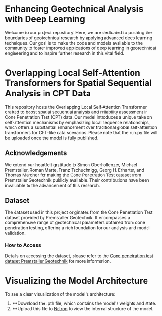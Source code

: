 # Enhancing Geotechnical Analysis with Deep Learning

Welcome to our project repository! Here, we are dedicated to pushing the boundaries of geotechnical research by applying advanced deep learning techniques. Our goal is to make the code and models available to the community to foster improved applications of deep learning in geotechnical engineering and to inspire further research in this vital field.

# Overlapping Local Self-Attention Transformers for Spatial Sequential Analysis in CPT Data

This repository hosts the Overlapping Local Self-Attention Transformer, crafted to boost spatial sequential analysis and reliability assessment in Cone Penetration Test (CPT) data. Our model introduces a unique take on self-attention mechanisms by emphasizing local sequence relationships, which offers a substantial enhancement over traditional global self-attention transformers for CPT-like data scenarios. Please note that the run.py file will be uploaded once the model is fully published.

## Acknowledgements

We extend our heartfelt gratitude to Simon Oberhollenzer, Michael Premstaller, Roman Marte, Franz Tschuchnigg, Georg H. Erharter, and Thomas Marcher for making the Cone Penetration Test dataset from Premstaller Geotechnik publicly available. Their contributions have been invaluable to the advancement of this research.

## Dataset

The dataset used in this project originates from the Cone Penetration Test dataset provided by Premstaller Geotechnik. It encompasses a comprehensive range of geotechnical parameters obtained from cone penetration testing, offering a rich foundation for our analysis and model validation.

### How to Access

Details on accessing the dataset, please refer to the [Cone penetration test dataset Premstaller Geotechnik](https://doi.org/10.1016/j.dib.2020.106618) for more information.

# Visualizing the Model Architecture
To see a clear visualization of the model's architecture:

1. **Download the .pth file, which contains the model's weights and state.
2. **Upload this file to [Netron](https://netron.app/) to view the internal structure of the model.
